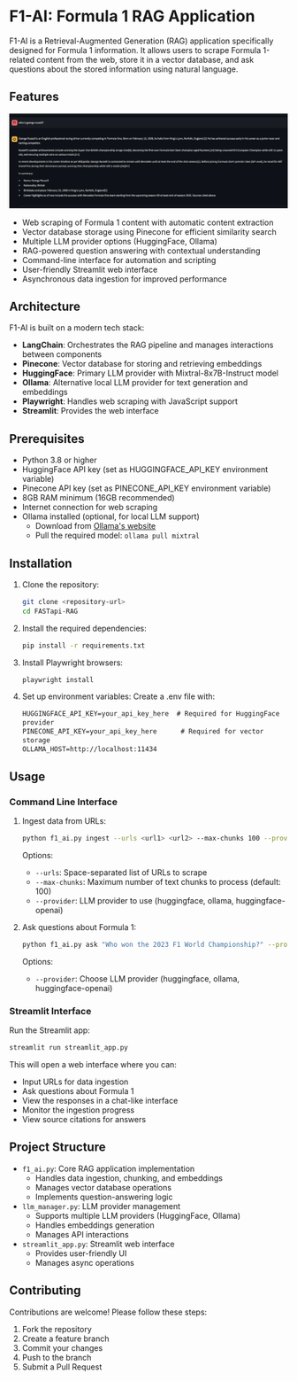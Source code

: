 # F1-AI: Formula 1 RAG Application

F1-AI is a Retrieval-Augmented Generation (RAG) application specifically designed for Formula 1 information. It allows users to scrape Formula 1-related content from the web, store it in a vector database, and ask questions about the stored information using natural language.

## Features

![Example](image.png)

- Web scraping of Formula 1 content with automatic content extraction
- Vector database storage using Pinecone for efficient similarity search
- Multiple LLM provider options (HuggingFace, Ollama)
- RAG-powered question answering with contextual understanding
- Command-line interface for automation and scripting
- User-friendly Streamlit web interface
- Asynchronous data ingestion for improved performance

## Architecture

F1-AI is built on a modern tech stack:

- **LangChain**: Orchestrates the RAG pipeline and manages interactions between components
- **Pinecone**: Vector database for storing and retrieving embeddings
- **HuggingFace**: Primary LLM provider with Mixtral-8x7B-Instruct model
- **Ollama**: Alternative local LLM provider for text generation and embeddings
- **Playwright**: Handles web scraping with JavaScript support
- **Streamlit**: Provides the web interface

## Prerequisites

- Python 3.8 or higher
- HuggingFace API key (set as HUGGINGFACE_API_KEY environment variable)
- Pinecone API key (set as PINECONE_API_KEY environment variable)
- 8GB RAM minimum (16GB recommended)
- Internet connection for web scraping
- Ollama installed (optional, for local LLM support)
  - Download from [Ollama's website](https://ollama.ai)
  - Pull the required model: `ollama pull mixtral`

## Installation

1. Clone the repository:
   ```bash
   git clone <repository-url>
   cd FASTapi-RAG
   ```

2. Install the required dependencies:
   ```bash
   pip install -r requirements.txt
   ```

3. Install Playwright browsers:
   ```bash
   playwright install
   ```

4. Set up environment variables:
   Create a .env file with:
   ```
   HUGGINGFACE_API_KEY=your_api_key_here  # Required for HuggingFace provider
   PINECONE_API_KEY=your_api_key_here      # Required for vector storage
   OLLAMA_HOST=http://localhost:11434 
   ```

## Usage

### Command Line Interface

1. Ingest data from URLs:
   ```bash
   python f1_ai.py ingest --urls <url1> <url2> --max-chunks 100 --provider huggingface
   ```
   Options:
   - `--urls`: Space-separated list of URLs to scrape
   - `--max-chunks`: Maximum number of text chunks to process (default: 100)
   - `--provider`: LLM provider to use (huggingface, ollama, huggingface-openai)

2. Ask questions about Formula 1:
   ```bash
   python f1_ai.py ask "Who won the 2023 F1 World Championship?" --provider huggingface
   ```
   Options:
   - `--provider`: Choose LLM provider (huggingface, ollama, huggingface-openai)

### Streamlit Interface

Run the Streamlit app:
```bash
streamlit run streamlit_app.py
```

This will open a web interface where you can:
- Input URLs for data ingestion
- Ask questions about Formula 1
- View the responses in a chat-like interface
- Monitor the ingestion progress
- View source citations for answers

## Project Structure

- `f1_ai.py`: Core RAG application implementation
  - Handles data ingestion, chunking, and embeddings
  - Manages vector database operations
  - Implements question-answering logic
- `llm_manager.py`: LLM provider management
  - Supports multiple LLM providers (HuggingFace, Ollama)
  - Handles embeddings generation
  - Manages API interactions
- `streamlit_app.py`: Streamlit web interface
  - Provides user-friendly UI
  - Manages async operations

## Contributing

Contributions are welcome! Please follow these steps:

1. Fork the repository
2. Create a feature branch
3. Commit your changes
4. Push to the branch
5. Submit a Pull Request
